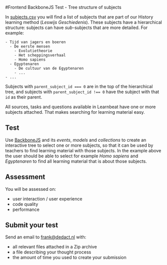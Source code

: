 #Frontend BackboneJS Test - Tree structure of subjects

In [subjects.csv](subjects.csv) you will find a list of subjects that are part of our History learning method (_Leswijs Geschiedenis_). These subjects have a hierarchical structure: subjects can have _sub_-subjects that are more detailed. For example:

```
- Tijd van jagers en boeren
  - De eerste mensen
    - Evolutietheorie
    - Het scheppingsverhaal
    - Homo sapiens
  - Egyptenaren
    - De cultuur van de Egyptenaren
    - ...
- ...
```

Subjects with `parent_subject_id === 0` are in the top of the hierarchical tree, and subjects with `parent_subject_id !== 0` have the subject with that `id` as their parent.

All sources, tasks and questions available in Learnbeat have one or more subjects attached. That makes searching for learning material easy. 

## Test

Use [BackboneJS](http://backbonejs.org/) and its _events_, _models_ and _collections_ to create an interactive tree to select one or more subjects, so that it can be used by teachers to find learning material with those subjects. In the example above the user should be able to select for example *Homo sapiens* and *Egyptenaren* to find all learning material that is about those subjects.

## Assessment

You will be assessed on:

* user interaction / user experience
* code quality 
* performance

## Submit your test

Send an email to frank@dedact.nl with:
- all relevant files attached in a Zip archive
- a file describing your thought process
- the amount of time you used to create your submission


